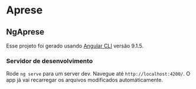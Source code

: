 # Aprese 

## NgAprese

Esse projeto foi gerado usando [Angular CLI](https://github.com/angular/angular-cli) versão 9.1.5.

### Servidor de desenvolvimento

Rode `ng serve` para um server dev. Navegue até `http://localhost:4200/`. O app já vai recarregar os arquivos modificados automáticamente.